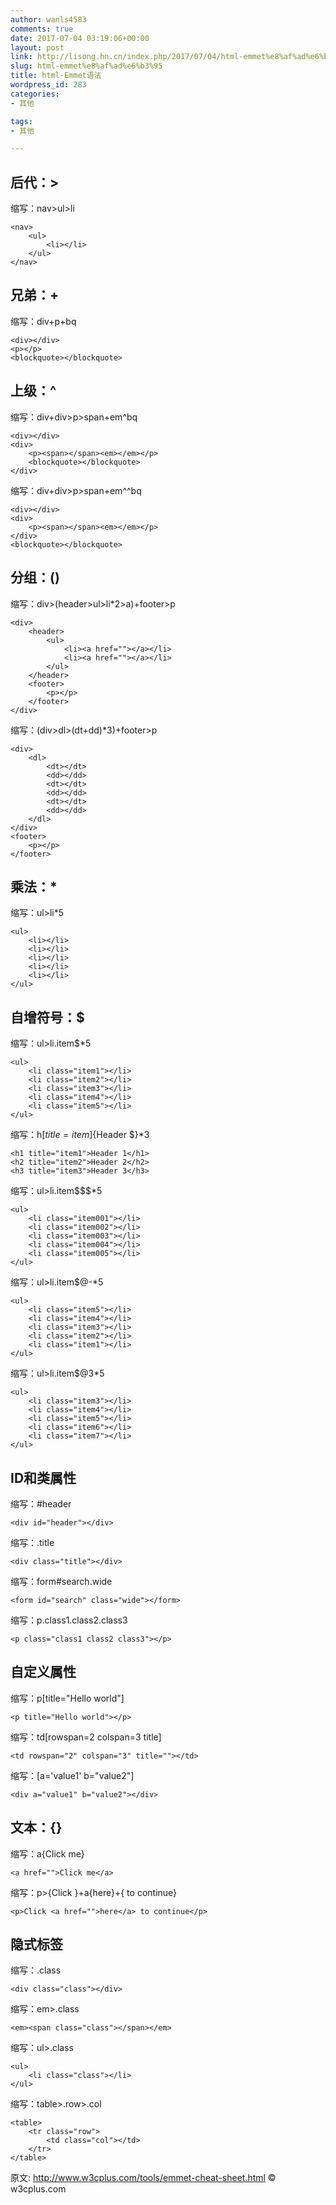 ```yaml
---
author: wanls4583
comments: true
date: 2017-07-04 03:19:06+00:00
layout: post
link: http://lisong.hn.cn/index.php/2017/07/04/html-emmet%e8%af%ad%e6%b3%95/
slug: html-emmet%e8%af%ad%e6%b3%95
title: html-Emmet语法
wordpress_id: 283
categories:
- 其他

tags:
- 其他

---
```


## 后代：>
缩写：nav>ul>li
```
<nav>
    <ul>
        <li></li>
    </ul>
</nav>
```
## 兄弟：+
缩写：div+p+bq
```
<div></div>
<p></p>
<blockquote></blockquote>
```
## 上级：^
缩写：div+div>p>span+em^bq
```
<div></div>
<div>
    <p><span></span><em></em></p>
    <blockquote></blockquote>
</div>
```
缩写：div+div>p>span+em^^bq
```
<div></div>
<div>
    <p><span></span><em></em></p>
</div>
<blockquote></blockquote>
```
## 分组：()
缩写：div>(header>ul>li*2>a)+footer>p
```
<div>
    <header>
        <ul>
            <li><a href=""></a></li>
            <li><a href=""></a></li>
        </ul>
    </header>
    <footer>
        <p></p>
    </footer>
</div>
```
缩写：(div>dl>(dt+dd)*3)+footer>p
```
<div>
    <dl>
        <dt></dt>
        <dd></dd>
        <dt></dt>
        <dd></dd>
        <dt></dt>
        <dd></dd>
    </dl>
</div>
<footer>
    <p></p>
</footer>
```
## 乘法：*
缩写：ul>li*5
```
<ul>
    <li></li>
    <li></li>
    <li></li>
    <li></li>
    <li></li>
</ul>
```
## 自增符号：$
缩写：ul>li.item$*5
```
<ul>
    <li class="item1"></li>
    <li class="item2"></li>
    <li class="item3"></li>
    <li class="item4"></li>
    <li class="item5"></li>
</ul>
```
缩写：h$[title=item$]{Header $}*3
```
<h1 title="item1">Header 1</h1>
<h2 title="item2">Header 2</h2>
<h3 title="item3">Header 3</h3>
```
缩写：ul>li.item$$$*5
```
<ul>
    <li class="item001"></li>
    <li class="item002"></li>
    <li class="item003"></li>
    <li class="item004"></li>
    <li class="item005"></li>
</ul>
```
缩写：ul>li.item$@-*5
```
<ul>
    <li class="item5"></li>
    <li class="item4"></li>
    <li class="item3"></li>
    <li class="item2"></li>
    <li class="item1"></li>
</ul>
```
缩写：ul>li.item$@3*5
```
<ul>
    <li class="item3"></li>
    <li class="item4"></li>
    <li class="item5"></li>
    <li class="item6"></li>
    <li class="item7"></li>
</ul>
```
## ID和类属性
缩写：#header
```
<div id="header"></div>
```
缩写：.title
```
<div class="title"></div>
```
缩写：form#search.wide
```
<form id="search" class="wide"></form>
```
缩写：p.class1.class2.class3
```
<p class="class1 class2 class3"></p>
```
## 自定义属性
缩写：p[title="Hello world"]
```
<p title="Hello world"></p>
```
缩写：td[rowspan=2 colspan=3 title]
```
<td rowspan="2" colspan="3" title=""></td>
```
缩写：[a='value1' b="value2"]
```
<div a="value1" b="value2"></div>
```
## 文本：{}
缩写：a{Click me}
```
<a href="">Click me</a>
```
缩写：p>{Click }+a{here}+{ to continue}
```
<p>Click <a href="">here</a> to continue</p>
```
## 隐式标签
缩写：.class
```
<div class="class"></div>
```
缩写：em>.class
```
<em><span class="class"></span></em>
```
缩写：ul>.class
```
<ul>
    <li class="class"></li>
</ul>
```
缩写：table>.row>.col
```
<table>
    <tr class="row">
        <td class="col"></td>
    </tr>
</table>
```

原文: <a href="http://www.w3cplus.com/tools/emmet-cheat-sheet.html © w3cplus.com">http://www.w3cplus.com/tools/emmet-cheat-sheet.html © w3cplus.com</a>

